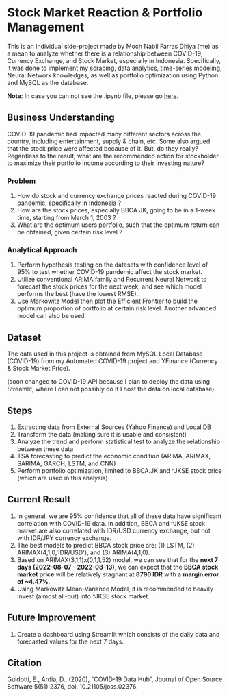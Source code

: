 # Stock Market Reaction & Portfolio Management

This is an individual side-project made by Moch Nabil Farras Dhiya (me) as a mean to analyze whether there is a relationship between COVID-19, Currency Exchange, and Stock Market, especially in Indonesia. Specifically, it was done to implement my scraping, data analytics, time-series modeling, Neural Network knowledges, as well as portfolio optimization using Python and MySQL as the database.

**Note**: In case you can not see the .ipynb file, please go [here](https://drive.google.com/file/d/1LW9e-3F-OcO-Pnte7MyUbDbzlYh6fzC4/view?usp=sharing).

## Business Understanding
COVID-19 pandemic had impacted many different sectors across the country, including entertainment, supply & chain, etc. Some also argued that the stock price were affected because of it. But, do they really? Regardless to the result, what are the recommended action for stockholder to maximize their portfolio income according to their investing nature?

### Problem
1. How do stock and currency exchange prices reacted during COVID-19 pandemic, specifically in Indonesia ?
2. How are the stock prices, especially BBCA.JK, going to be in a 1-week time, starting from March 1, 2003 ?
3. What are the optimum users portfolio, such that the optimum return can be obtained, given certain risk level ?

### Analytical Approach
1. Perform hypothesis testing on the datasets with confidence level of 95% to test whether COVID-19 pandemic affect the stock market.
2. Utilize conventional ARIMA family and Recurrent Neural Network to forecast the stock prices for the next week, and see which model performs the best (have the lowest RMSE).
3. Use Markowitz Model then plot the Efficient Frontier to build the optimum proportion of portfolio at certain risk level. Another advanced model can also be used.

## Dataset
The data used in this project is obtained from MySQL Local Database (COVID-19) from my Automated COVID-19 project and YFinance (Currency & Stock Market Price).

(soon changed to COVID-19 API because I plan to deploy the data using Streamlit, where I can not possibly do if I host the data on local database).

## Steps
1.   Extracting data from External Sources (Yahoo Finance) and Local DB
2.   Transform the data (making sure it is usable and consistent)
3.   Analyze the trend and perform statistical test to analyze the relationship between these data
4.   TSA forecasting to predict the economic condition (ARIMA, ARIMAX, SARIMA, GARCH, LSTM, and CNN)
5.   Perform portfolio optimization, limited to BBCA.JK and ^JKSE stock price (which are used in this analysis)

## Current Result
1.   In general, we are 95% confidence that all of these data have significant correlation with COVID-19 data. In addition, BBCA and ^JKSE stock market are also correlated with IDR/USD currency exchange, but not with IDR/JPY currency exchange.
2.   The best models to predict BBCA stock price are: (1) LSTM, (2) ARIMAX(4,1,0,'IDR/USD'), and (3) ARIMA(4,1,0).
3.   Based on ARIMAX(3,1,1)x(0,1,1,52) model, we can see that for the **next 7 days (2022-08-07 - 2022-08-13)**, we can expect that the **BBCA stock market price** will be relatively stagnant at **8790 IDR** with a **margin error of ~4.47%**.
4.   Using Markowitz Mean-Variance Model, it is recommended to heavily invest (almost all-out) into ^JKSE stock market.

## Future Improvement
1.  Create a dashboard using Streamlit which consists of the daily data and forecasted values for the next 7 days.

## Citation
Guidotti, E., Ardia, D., (2020), “COVID-19 Data Hub”, Journal of Open Source Software 5(51):2376, doi: 10.21105/joss.02376.
